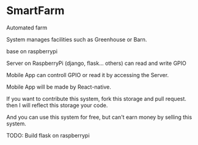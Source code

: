 # SmartFarm
Automated farm

System manages facilities such as Greenhouse or Barn.

base on raspberrypi

Server on RaspberryPi (django, flask... others) can read and write GPIO

Mobile App can controll GPIO or read it by accessing the Server.

Mobile App will be made by React-native.

If you want to contribute this system, fork this storage and pull request.
then I will reflect this storage your code.

And you can use this system for free, but can't earn money by selling this system.

TODO:
Build flask on raspberrypi
